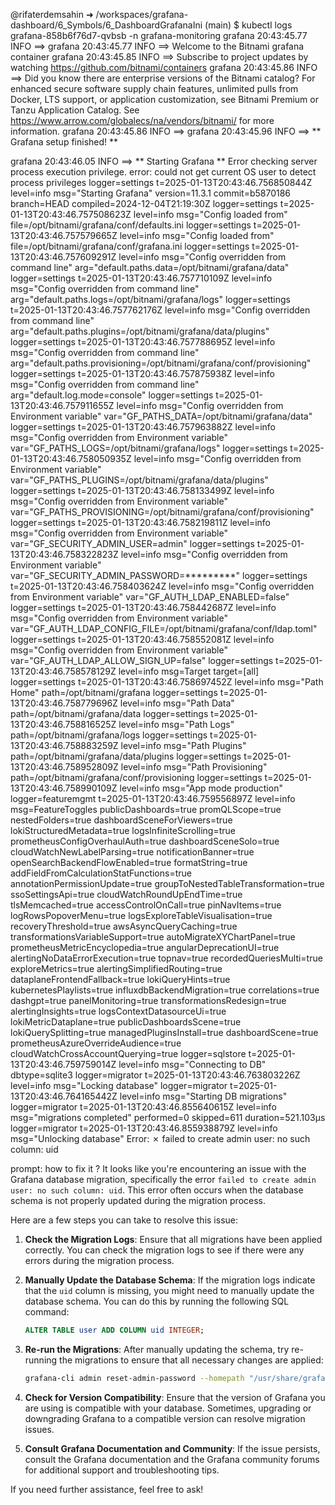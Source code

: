 @rifaterdemsahin ➜ /workspaces/grafana-dashboard/6_Symbols/6_DashboardGrafanaIni (main) $ kubectl logs grafana-858b6f76d7-qvbsb   -n grafana-monitoring
grafana 20:43:45.77 INFO  ==> 
grafana 20:43:45.77 INFO  ==> Welcome to the Bitnami grafana container
grafana 20:43:45.85 INFO  ==> Subscribe to project updates by watching https://github.com/bitnami/containers
grafana 20:43:45.86 INFO  ==> Did you know there are enterprise versions of the Bitnami catalog? For enhanced secure software supply chain features, unlimited pulls from Docker, LTS support, or application customization, see Bitnami Premium or Tanzu Application Catalog. See https://www.arrow.com/globalecs/na/vendors/bitnami/ for more information.
grafana 20:43:45.86 INFO  ==> 
grafana 20:43:45.96 INFO  ==> ** Grafana setup finished! **

grafana 20:43:46.05 INFO  ==> ** Starting Grafana **
Error checking server process execution privilege. error: could not get current OS user to detect process privileges
logger=settings t=2025-01-13T20:43:46.756850844Z level=info msg="Starting Grafana" version=11.3.1 commit=b5870186 branch=HEAD compiled=2024-12-04T21:19:30Z
logger=settings t=2025-01-13T20:43:46.757508623Z level=info msg="Config loaded from" file=/opt/bitnami/grafana/conf/defaults.ini
logger=settings t=2025-01-13T20:43:46.757579665Z level=info msg="Config loaded from" file=/opt/bitnami/grafana/conf/grafana.ini
logger=settings t=2025-01-13T20:43:46.757609291Z level=info msg="Config overridden from command line" arg="default.paths.data=/opt/bitnami/grafana/data"
logger=settings t=2025-01-13T20:43:46.757710109Z level=info msg="Config overridden from command line" arg="default.paths.logs=/opt/bitnami/grafana/logs"
logger=settings t=2025-01-13T20:43:46.757762176Z level=info msg="Config overridden from command line" arg="default.paths.plugins=/opt/bitnami/grafana/data/plugins"
logger=settings t=2025-01-13T20:43:46.757788695Z level=info msg="Config overridden from command line" arg="default.paths.provisioning=/opt/bitnami/grafana/conf/provisioning"
logger=settings t=2025-01-13T20:43:46.757875938Z level=info msg="Config overridden from command line" arg="default.log.mode=console"
logger=settings t=2025-01-13T20:43:46.757911655Z level=info msg="Config overridden from Environment variable" var="GF_PATHS_DATA=/opt/bitnami/grafana/data"
logger=settings t=2025-01-13T20:43:46.757963882Z level=info msg="Config overridden from Environment variable" var="GF_PATHS_LOGS=/opt/bitnami/grafana/logs"
logger=settings t=2025-01-13T20:43:46.758050935Z level=info msg="Config overridden from Environment variable" var="GF_PATHS_PLUGINS=/opt/bitnami/grafana/data/plugins"
logger=settings t=2025-01-13T20:43:46.758133499Z level=info msg="Config overridden from Environment variable" var="GF_PATHS_PROVISIONING=/opt/bitnami/grafana/conf/provisioning"
logger=settings t=2025-01-13T20:43:46.758219811Z level=info msg="Config overridden from Environment variable" var="GF_SECURITY_ADMIN_USER=admin"
logger=settings t=2025-01-13T20:43:46.758322823Z level=info msg="Config overridden from Environment variable" var="GF_SECURITY_ADMIN_PASSWORD=*********"
logger=settings t=2025-01-13T20:43:46.758403624Z level=info msg="Config overridden from Environment variable" var="GF_AUTH_LDAP_ENABLED=false"
logger=settings t=2025-01-13T20:43:46.758442687Z level=info msg="Config overridden from Environment variable" var="GF_AUTH_LDAP_CONFIG_FILE=/opt/bitnami/grafana/conf/ldap.toml"
logger=settings t=2025-01-13T20:43:46.758552081Z level=info msg="Config overridden from Environment variable" var="GF_AUTH_LDAP_ALLOW_SIGN_UP=false"
logger=settings t=2025-01-13T20:43:46.758578129Z level=info msg=Target target=[all]
logger=settings t=2025-01-13T20:43:46.758697452Z level=info msg="Path Home" path=/opt/bitnami/grafana
logger=settings t=2025-01-13T20:43:46.758779696Z level=info msg="Path Data" path=/opt/bitnami/grafana/data
logger=settings t=2025-01-13T20:43:46.758816525Z level=info msg="Path Logs" path=/opt/bitnami/grafana/logs
logger=settings t=2025-01-13T20:43:46.758883259Z level=info msg="Path Plugins" path=/opt/bitnami/grafana/data/plugins
logger=settings t=2025-01-13T20:43:46.758952809Z level=info msg="Path Provisioning" path=/opt/bitnami/grafana/conf/provisioning
logger=settings t=2025-01-13T20:43:46.758990109Z level=info msg="App mode production"
logger=featuremgmt t=2025-01-13T20:43:46.759556897Z level=info msg=FeatureToggles publicDashboards=true promQLScope=true nestedFolders=true dashboardSceneForViewers=true lokiStructuredMetadata=true logsInfiniteScrolling=true prometheusConfigOverhaulAuth=true dashboardSceneSolo=true cloudWatchNewLabelParsing=true notificationBanner=true openSearchBackendFlowEnabled=true formatString=true addFieldFromCalculationStatFunctions=true annotationPermissionUpdate=true groupToNestedTableTransformation=true ssoSettingsApi=true cloudWatchRoundUpEndTime=true tlsMemcached=true accessControlOnCall=true pinNavItems=true logRowsPopoverMenu=true logsExploreTableVisualisation=true recoveryThreshold=true awsAsyncQueryCaching=true transformationsVariableSupport=true autoMigrateXYChartPanel=true prometheusMetricEncyclopedia=true angularDeprecationUI=true alertingNoDataErrorExecution=true topnav=true recordedQueriesMulti=true exploreMetrics=true alertingSimplifiedRouting=true dataplaneFrontendFallback=true lokiQueryHints=true kubernetesPlaylists=true influxdbBackendMigration=true correlations=true dashgpt=true panelMonitoring=true transformationsRedesign=true alertingInsights=true logsContextDatasourceUi=true lokiMetricDataplane=true publicDashboardsScene=true lokiQuerySplitting=true managedPluginsInstall=true dashboardScene=true prometheusAzureOverrideAudience=true cloudWatchCrossAccountQuerying=true
logger=sqlstore t=2025-01-13T20:43:46.759759014Z level=info msg="Connecting to DB" dbtype=sqlite3
logger=migrator t=2025-01-13T20:43:46.763803226Z level=info msg="Locking database"
logger=migrator t=2025-01-13T20:43:46.764165442Z level=info msg="Starting DB migrations"
logger=migrator t=2025-01-13T20:43:46.855640615Z level=info msg="migrations completed" performed=0 skipped=611 duration=521.103µs
logger=migrator t=2025-01-13T20:43:46.855938879Z level=info msg="Unlocking database"
Error: ✗ failed to create admin user: no such column: uid

prompt: how to fix it ?
It looks like you're encountering an issue with the Grafana database migration, specifically the error `failed to create admin user: no such column: uid`. This error often occurs when the database schema is not properly updated during the migration process.

Here are a few steps you can take to resolve this issue:

1. **Check the Migration Logs**: Ensure that all migrations have been applied correctly. You can check the migration logs to see if there were any errors during the migration process.

2. **Manually Update the Database Schema**: If the migration logs indicate that the `uid` column is missing, you might need to manually update the database schema. You can do this by running the following SQL command:
   ```sql
   ALTER TABLE user ADD COLUMN uid INTEGER;
   ```

3. **Re-run the Migrations**: After manually updating the schema, try re-running the migrations to ensure that all necessary changes are applied:
   ```bash
   grafana-cli admin reset-admin-password --homepath "/usr/share/grafana"
   ```

4. **Check for Version Compatibility**: Ensure that the version of Grafana you are using is compatible with your database. Sometimes, upgrading or downgrading Grafana to a compatible version can resolve migration issues.

5. **Consult Grafana Documentation and Community**: If the issue persists, consult the Grafana documentation and the Grafana community forums for additional support and troubleshooting tips.

If you need further assistance, feel free to ask!

